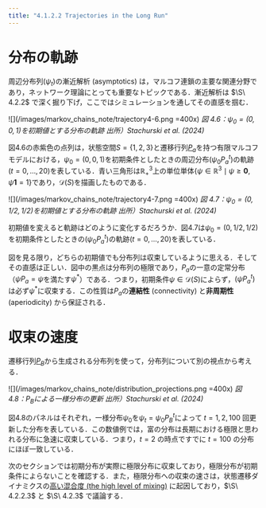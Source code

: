```yaml
---
title: "4.1.2.2 Trajectories in the Long Run"
---
```


# 分布の軌跡

周辺分布列$(\psi_t)$の漸近解析 (asymptotics) は，マルコフ連鎖の主要な関連分野であり，ネットワーク理論にとっても重要なトピックである．漸近解析は $\S\ 4.2.2$ で深く掘り下げ，ここではシミュレーションを通してその直感を掴む．

![](/images/markov_chains_note/trajectory4-6.png =400x)
*図 4.6：$\psi_0=(0,0,1)$を初期値とする分布の軌跡
出所）Stachurski et al. (2024)*

図4.6の赤紫色の点列は，状態空間$S=\{1,2,3\}$と遷移行列[$P_a$](https://zenn.dev/nagayu71/books/markov_chains_note/viewer/transition_matrices#%E9%81%B7%E7%A7%BB%E8%A1%8C%E5%88%97)を持つ有限マルコフモデルにおける，$\psi_0=(0,0,1)$を初期条件としたときの周辺分布$(\psi_0 P_a^t)$の軌跡$(t=0,\ldots,20)$を表している．青い三角形は$\mathbb{R}_{+}^3$上の単位単体$\{\psi \in \mathbb{R}^3 \mid \psi \geq \bm{0}, \psi\bm{1}=1\}$であり，$\mathscr{D}(S)$を描画したものである．

![](/images/markov_chains_note/trajectory4-7.png =400x)
*図 4.7：$\psi_0=(0,1/2,1/2)$を初期値とする分布の軌跡
出所）Stachurski et al. (2024)*

初期値を変えると軌跡はどのように変化するだろうか．図4.7は$\psi_0=(0,1/2,1/2)$を初期条件としたときの$(\psi_0 P_a^t)$の軌跡$(t=0,\ldots,20)$を表している．

図を見る限り，どちらの初期値でも分布列は収束しているように思える．そしてその直感は正しい．図中の黒点は分布列の極限であり，$P_a$の一意の定常分布（$\psi P_a = \psi$を満たす$\psi^*$）である．つまり，初期条件$\psi\in\mathscr{D}(S)$によらず，$(\psi P_a^t)$は必ず$\psi^*$に収束する．この性質は$P_a$の**連結性** (connectivity) と**非周期性** (aperiodicity) から保証される．

# 収束の速度

遷移行列[$P_B$](https://zenn.dev/nagayu71/books/markov_chains_note/viewer/transition_matrices#benhabib-et-al.-(2019)%EF%BC%9A%E7%A4%BE%E4%BC%9A%E9%9A%8E%E7%B4%9A%E3%83%80%E3%82%A4%E3%83%8A%E3%83%9F%E3%82%AF%E3%82%B9%E3%81%AE%E7%A0%94%E7%A9%B6)から生成される分布列を使って，分布列について別の視点から考える．

![](/images/markov_chains_note/distribution_projections.png =400x)
*図 4.8：$P_B$による一様分布の更新
出所）Stachurski et al. (2024)*

図4.8のパネルはそれぞれ，一様分布$\psi_0$を$\psi_t = \psi_0 P_B^t$によって $t=1,2,100$ 回更新した分布を表している．この数値例では，富の分布は長期における極限と思われる分布に急速に収束している．つまり，$t=2$ の時点ですでに $t=100$ の分布にほぼ一致している．

次のセクションでは初期分布が実際に極限分布に収束しており，極限分布が初期条件によらないことを確認する．また，極限分布への収束の速さは，状態遷移ダイナミクスの[高い混合度 (the high level of mixing)](https://zenn.dev/nagayu71/books/markov_chains_note/viewer/simulation#%E7%A2%BA%E7%8E%87%E5%B7%AE%E5%88%86%E6%96%B9%E7%A8%8B%E5%BC%8F%E3%81%AB%E3%82%88%E3%82%8B%E3%82%B7%E3%83%9F%E3%83%A5%E3%83%AC%E3%83%BC%E3%82%B7%E3%83%A7%E3%83%B3) に起因しており，$\S\ 4.2.2.3$ と $\S\ 4.2.3$ で議論する．